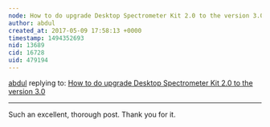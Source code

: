 ```yaml
---
node: How to do upgrade Desktop Spectrometer Kit 2.0 to the version 3.0 
author: abdul
created_at: 2017-05-09 17:58:13 +0000
timestamp: 1494352693
nid: 13689
cid: 16728
uid: 479194
---
```




[abdul](../profile/abdul) replying to: [How to do upgrade Desktop Spectrometer Kit 2.0 to the version 3.0 ](../notes/pablo/11-09-2016/how-to-do-upgrade-desktop-spectrometer-kit-2-0-to-the-version-3-0)

----
Such an excellent, thorough post. Thank you for it.